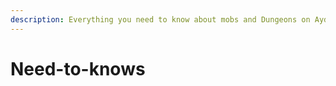 ```yaml
---
description: Everything you need to know about mobs and Dungeons on AydaaCraft
---
```


# Need-to-knows


